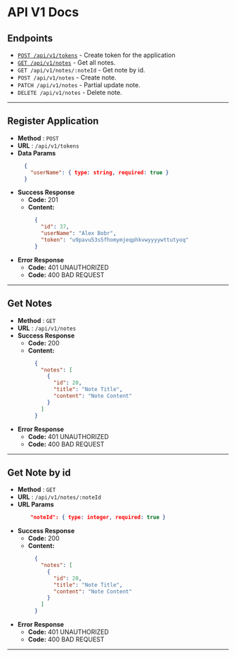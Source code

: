# API V1 Docs

## Endpoints
* [`POST /api/v1/tokens`](#register-application) - Create token for the application
* [`GET /api/v1/notes`](#get-notes) - Get all notes.
* `GET /api/v1/notes/:noteId` - Get note by id.
* `POST /api/v1/notes` - Create note.
* `PATCH /api/v1/notes` - Partial update note.
* `DELETE /api/v1/notes` - Delete note.

----

## Register Application
* **Method** : `POST`
* **URL** : `/api/v1/tokens`
* **Data Params**  
    ```json
      {
        "userName": { type: string, required: true }
      }
    ```
* **Success Response**
  * **Code:** 201
  * **Content:**  
    ```json 
      {
        "id": 37,
        "userName": "Alex Bobr",
        "token": "u9pavu53s5fhomymjeqphkvwyyyywttutyoq"
      }
    ```
* **Error Response**
  * **Code:** 401 UNAUTHORIZED
  * **Code:** 400 BAD REQUEST
----
## Get Notes
* **Method** : `GET`
* **URL** : `/api/v1/notes`
* **Success Response**
  * **Code:** 200
  * **Content:**  
    ```json 
      {
        "notes": [
          {
            "id": 20,
            "title": "Note Title",
            "content": "Note Content"
          }
        ]
      }
    ```
* **Error Response**
  * **Code:** 401 UNAUTHORIZED
  * **Code:** 400 BAD REQUEST
----
## Get Note by id
* **Method** : `GET`
* **URL** : `/api/v1/notes/:noteId`
* **URL Params**  
  ```json
      "noteId": { type: integer, required: true }
    ```
* **Success Response**
  * **Code:** 200
  * **Content:**  
    ```json 
      {
        "notes": [
          {
            "id": 20,
            "title": "Note Title",
            "content": "Note Content"
          }
        ]
      }
    ```
* **Error Response**
  * **Code:** 401 UNAUTHORIZED
  * **Code:** 400 BAD REQUEST
----